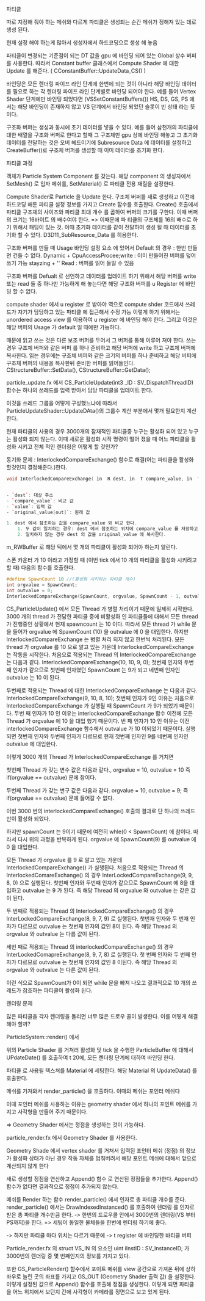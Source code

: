 파티클

따로 지정해 줘야 하는 메쉬와 다르게 파티클은 생성되는 순간 메쉬가 정해져 있는 데로 생성 된다.

현재 설정 해야 하는게 많아서 생성자에서 하드코딩으로 생성 해 놓음

파티클이 변경되는 기준점이 되는 DT 값을 gpu 에 바인딩 되어 있는 Global 상수 버퍼를 사용한다.
따라서 Constant buffer 클래스에서 Compute Shader 에 대한 Update 를 해준다. ( CConstantBuffer::UpdateData_CS() )

바인딩은 모든 렌더링 파이프 라인 단계에 한번에 되는 것이 아니라 해당 바인딩 데이터를 필요로 하는 각 렌더링 파이프 라인 단계별로 바인딩 되어야 한다. 예를 들어 Vertex Shader 단계에만 바인딩 되었다면 (VSSetConstantBuffers())  HS, DS, GS, PS 에서는 해당 바인딩이 존재하지 않고 VS 단계에서 바인딩 되었던 슬롯이 빈 상태 라는 뜻이다.

구조화 버퍼는 생성과 동시에 초기 데이터를 넣을 수 있다.
예를 들어 삼천개의 파티클에 대한 배열을 구조화 버퍼로 한다고 할때 그 구조체만 gpu 상에 바인딩 해놓고 그 초기화 데이터를 전달하는 것은 오버 헤드이기에 Subresource Data 에 데이터를 설정하고 CreateBuffer()로 구조체 버퍼를 생성할 때 이미 데이터를 초기화 한다.


파티클 과정

객체가 Particle System Component 를 갖는다. 해당 component 의 생성자에서 SetMesh() 로 입자 메쉬를, SetMaterial() 로 파티클 전용 재질을 설정한다.

Compute Shader로 Particle 을 Update 한다.
구조체 버퍼를 새로 생성하고 이전에 하드코딩 해둔 파티클 설정 정보를 가지고 Create 함수를 호출한다.
Create() 호출에서 파티클 구조체의 사이즈와 파티클 최대 개수 를 곱하여 버퍼의 크기를 구한다. 이때 버퍼의 크기는 16바이트 의 배수여야 한다. => 이때문에 파  티클의 구조체를 16의 배수로 하기 위해서 패딩이 있는 것. 
이때 초기화 데이터를 같이 전달하여 생성 될 때 데이터를 초기화 할 수 있다. D3D11_SubResource_Data 를 히용한다.

구조화 버퍼를 만들 때 Usage 바인딩 설정 요소 에 있어서
Default 의 경우 : 한번 만들면 건들 수 없다.
Dynamic + CpuAccessProcee;write : 이미 만들어진 버퍼를 덮어 쓰기 가능
stayzing + '' Read : 버퍼를 읽어 들일 수 있음

구조화 버퍼를 Defualt 로 선언하고 데이터를 업데이트 하기 위해서 해당 버퍼를 write 또는 read 둘 중 하나만 가능하게 해 놓는다면 해당 구조화 버퍼를 u Register 에 바인딩 할 수 없다.

compute shader 에서 u register 로 받아야 역으로 compute shder 코드에서 쓰레드가 자기가 담당하고 있는 파티클  에 접근해서 수정 가능
이렇게 하기 위해서는 unordered access view 를 이용하여 u register 에 바인딩 해야 한다.
그리고 이것은 해당 버퍼의 Usage 가 default 일 때에만 가능하다.

때문에 읽고 쓰는 것은 다른 보조 버퍼를 두어서 그 버퍼를 통해 이루어 져야 한다.
쓰는 경우 구조체 버퍼와 같은 버퍼 를 하나 준비하고 해당 버퍼에 write 하고 구조체 버퍼에 복사한다.
읽는 경우에는 구조체 버퍼와 같은 크기의 버퍼를 하나 준비하고 해당 버퍼에 구조체 버퍼의 내용을 복사한뒤 준비한 버퍼를 읽어들인다.
CStructureBuffer::SetData(), CStructureBuffer::GetData();

particle_update.fx 에서 CS_ParticleUpdate(int3 \_ID : SV_DispatchThreadID) 함수는 하나의 쓰레드를 입력 받아서 담당 파티클을 업데이트 한다.

이것을 쓰레드 그룹을 어떻게 구성했느냐에 따라서 ParticleUpdateShader::UpdateDAta()의 그룹수 계산 부분에서 몇개 필요한지 계산한다.


현재 파티클의 사용의 경우 3000개의 잠재적인 파티클중 누구는 활성화 되어 있고 누구는 활성화 되지 않는다.  이때 새로운 활성화 시작 명령이 떨어 졌을 때 어느 파티클을 활성화 시키고 전체 적인 렌더링은 어떻게 할 것인가?

동기화 문제 : InterlockedCompareExchange() 함수로 해결(어는 파티클을 활성화 할것인지 결정해준다.)한다.
```c++
void InterlockedCompareExchange( in  R dest, in  T compare_value, in  T value, out T original_value );


- `dest`: 대상 주소
- `compare_value`: 비교 값
- `value`: 입력 값
- `original_value[out]`: 원래 값

1. dest 에서 참조하는 값을 compare_value 와 비교 한다.
	1. 두 값이 일치하는 경우: dest 에서 참조하는 위치에 compare_value 를 저장하고 original_value 에서 dest 의 원래 값을 반환한다.
	2. 일치하지 않는 경우 dest 의 값을 original_value 에 복사한다.
```

m_RWBuffer 로 해당 틱에서 몇 개의 파티클이 활성화 되어야 하는지 알린다.

스폰 카운터 가 10 이라고 가정할 때 (이번 tick 에서 10 개의 파티클을 활성화 시키려고 할 때) 다음의 함수를 호출한다.
```c++
#define SpawnCount 10 //(활성화 시키려는 파티클 개수)
int orgvalue = SpawnCount;
int outvalue = 0;
InterlockedCompareExchange(SpawnCount, orgvalue, SpawnCount - 1, outvalue);
```


CS_ParticleUpdate() 에서 모든 Thread 가 병렬 처리이기 때문에 일제히 시작한다. 
3000 개의 thread 가 전담한 파티클 중에 비활성화 인 파티클들에 대해서
모든 thread 가 진행중인 상황에서 현재 spawncount 는 10 이다.
따라서 모든 thread 가 while 문을 들어가 
orgvalue 에 SpawnCount (10) 을 outvalue 에 0 을 대입한다.
하지만 InterlockedCompareExchange 는 병렬 처리 되지 않고 한번씩 처리된다. 모든 thread 가 orgvalue 를 10 으로 알고 있는 가운데 InterlockedCompareExchange 는 작동을 시작한다. 
처음으로 적용되는 Thread 의 InterlockedCompareExchange 는 다음과 같다.
InterlockedCompareExchange(10, 10, 9, 0);
첫번째 인자와 두번째 인자가 같으므로 첫번째 인자였던 SpawnCount 는 9가 되고 네번째 인자인 outvalue 는 10 이 된다. 

두번째로 적용되는 Thread 에 대한 InterlockedCompareExchange 는 다음과 같다.
InterlockedCompareExchange(9, 10, 8, 10);
첫번째 인자가 9인 이유는 처음으로 InterlockedCompareExchange 가 실행될 때 SpawnCount 가 9가 되었기 때문이다.
두번 째 인자가 10 인 이유는 interlockedCompareExchange 함수 이전에 모든 Thread 가 orgvalue 에 10 을 대입 했기 때문이다.
번 째 인자가 10 인 이유는 이전 interlockedCompareExchange 함수에서 outvalue 가 10 이되었기 때문이다.
실행되면 
첫번재 인자와 두번째 인자가 다르므로 현재 첫번째 인자인 9를 네번째 인자인 outvalue 에 대입한다.

이렇게 3000 개의 Thread 가 InterlockedCompareExchange 를 거치면

첫번째 Thread 가 갖는 변수 값은 다음과 같다.,
orgvalue = 10, outvalue = 10 
즉 if(orgvalue == outvalue) 문에 참이다.

두번째 Thread 가 갖는 변구 값은 다음과 같다.
orgvalue = 10, outvalue = 9;
즉 if(orgvalue == outvalue) 문에 들어갈 수 없다.

이번 3000 번의 interlockedCompareExchange() 호출의 결과로 단 하나의 쓰레드 만이 활성화 되었다. 

하지만 spawnCount 는 9이기 때문에 여전히 whle(0 < SpawnCount) 에 참이다. 따라서 다시 위의 과정을 반복하게 된다.
orgvalue 에 SpawnCount(9) 를 outvalue 에 0 을 대입한다.

모든 Thread 가 orgvalue 를 9 로 알고 있는 가운데 InterlockedCompareExchange() 가 실행된다.
처음으로 적용되는 Thread 의 InterlockedComareExchange() 의 경우
InterLockedCompareExchange(9, 9, 8, 0) 으로 실행된다.
첫번째 인자와 두번째 인자가 같으므로 SpawnCount 에 8을 대입하고 outvalue 는 9 가 된다.
즉 해당 Thread 의 orgvalue 와 outvalue 는 같은 값이 된다.

두 번째로 적용되는 Thread 의 InterlockedCompareExchange() 의 경우
InterLockedCompareExchange(8, 9, 7, 9) 로 실행된다.
첫번재 인자와 두 번재 인자가 다르므로 outvalue 는 첫번째 인자의 값인 8이 된다.
즉 해당 Thread 의 orgvalue 와 outvalue 는 다름 값이 된다.

세번 째로 적용되는 Thread 의 interlockedCompareExchange() 의 경우
InterLockedComapreExchange(8, 9, 7, 8) 로 실행된다.
첫 번째 인자와 두 번째 인자가 다르므로 outvalue 는 첫번재 인자의 값인 8 이된다.
즉 해당 Thread 의 orgvalue 와 outvalue 는 다른 값이 된다.

이런 식으로 SpawnCount가 0이 되면 while 문을 빠져 나오고 결과적으로 10 개의 쓰레드가 참조하는 파티클이 활성화 된다.


렌더링 문제

많은 파티클을 각자 렌더링을 돌리면 너무 많은 드로우 콜이 발생한다. 이를 어떻게 해결해야 할까?

ParticleSystem::render() 에서

위의 Particle Shader 를 거쳐러 활성화 및 tick 을 수행한 ParticleBuffer 에 대해서 
UPdateDate() 를 호출하여 t 20에, 모든 렌더링 단계에 대하여 바인딩 한다.

파티클 로 사용될 텍스쳐를 Material 에 세팅한다.
해당 Material 의 UpdateData() 를 호출한다.

메쉬를 가져와서 render_particle() 을 호출하다.
이때의 메쉬는 포인터 메쉬다

이때 포인터 메쉬를 사용하는 이유는 geometry shader 에서 하나의 포인트 메쉬를 가지고 사각형을 만들어 주기 때문이다.

=> Geometry Shader 에서는 정점을 생성하는 것이 가능하다.

particle_render.fx 에서
Geometry Shader 를 사용한다.

Geometry Shade 에서 vertex shader 를 거쳐서 입력된 포인터 메쉬 (정점) 의 정보가 활성화 상태가 아닌 경우 작동 자체를 멈춰버려서 해당 포인트 메쉬에 대해서 앞으로 계산되지 않게 한다

새로 생성할 정점을 연산하고
Append() 함수 로 연산된 정점들을 추가한다.
Append() 함수가 없다면 결과적으로 정점이 추가되지 않는다.

메쉬를 Render 하는 함수 render_particle() 에서 인자로 총 파티클 개수를 준다.
render_particle() 에서는 DrawIndexedInstanced() 를 호출하여 렌더링 를 인자로 받은 총 파티클 개수만큼 한다. -> 한번의 드로우콜 안에서 3000번의 렌더링(VS 부터 PS까지)을 한다. => 세팅이 동일한 물체들을 한번에 렌더링 하기에 좋다.

-> 하지만 파티클 마다 위치는 다르기 때문에
-> t register 에 바인딩한 바티클 버퍼 


Particle_render.fx 의
struct VS_IN 의 요소인 uint iInstID : SV_InstanceID; 가 3000번의 렌더링 중 몇 번째인지의 정보를 가지고 있다.

또한 GS_ParticleRender() 함수에서
포이트 메쉬를 view 공간으로 가져온 뒤에 상하좌우로 늘린 곳의 좌표를 가지고 
GS_OUT (Geometry Shader 출력 값) 을 설정한다. 이렇게 설정된 값으로 Append() 함수를 호출해 정점을 생성한다.
이렇게 되면 파티클을 어느 위치에서 보던지 간에 사각형이 카메라를 정면으로 보고 있게 된다.


